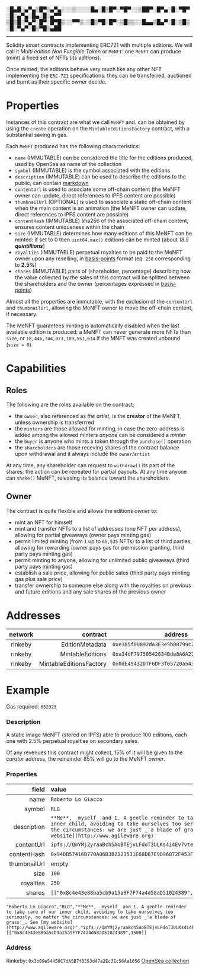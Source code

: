 ░█▄█░▄▀▄▒█▀▒▄▀▄░░░▒░░░░█▄░█▒█▀░▀█▀░░▒██▀░█▀▄░█░▀█▀░█░▄▀▄░█▄░█░▄▀▀ 
▒█▒█░▀▄▀░█▀░█▀█▒░░▀▀▒░░█▒▀█░█▀░▒█▒▒░░█▄▄▒█▄▀░█░▒█▒░█░▀▄▀░█▒▀█▒▄██

---

Solidity smart contracts implementing ERC721 with multiple editions. We will call it _Multi edition Non Fungible Token_ or `MeNFT`: one `MeNFT` can produce (_mint_) a fixed set of NFTs (its _editions_).

Once minted, the editions behave very much like any other NFT implementing the `ERC-721` specifications: they can be transferred, auctioned and burnt as their specific owner decide.

# Properties

Instances of this contract are what we call `MeNFT` and. can be obtained by using the `create` operation on the `MintableEditionsFactory` contract, with a substantial saving in gas.

Each `MeNFT` produced has the following characteristics:

* `name` (IMMUTABLE) can be considered the title for the editions produced, used by OpenSea as name of the collection
* `symbol` (IMMUTABLE) is the symbol associated with the editions
* `description` (IMMUTABLE) can be used to describe the editions to the public, can contain [markdown](https://www.markdownguide.org/cheat-sheet/)
* `contentUrl` is used to associate some off-chain content (the MeNFT owner can update, direct references to IPFS content are possible)
* `thumbnailUrl` (OPTIONAL) is used to associate a static off-chain content when the main content is an animation (the MeNFT owner can update, direct references to IPFS content are possible)
* `contentHash` (IMMUTABLE) sha256 of the associated off-chain content, ensures content uniqueness within the chain
* `size` (IMMUTABLE) determines how many editions of this MeNFT can be minted: if set to 0 then `uint64.max()` editions can be minted (about _18.5 **quintillions**_)
* `royalties` (IMMUTABLE) perpetual royalties to be paid to the MeNFT owner upon any reselling, in [basis-points](https://www.investopedia.com/terms/b/basispoint.asp) format (eq. `250` corresponding to **2.5%**)
* `shares` (IMMUTABLE) pairs of (shareholder, percentage) describing how the value collected by the sales of this contract will be splitted between the shareholders and the owner (percentages expressed in [basis-points](https://www.investopedia.com/terms/b/basispoint.asp))

Almost all the properties are immutable, with the exclusion of the `contentUrl` and `thumbnailUrl`, allowing the MeNFT owner to move the off-chain content, if necessary.

The MeNFT guarantees minting is automatically disabled when the last available edition is produced: a MeNFT can never generate more NFTs than `size`, or `18,446,744,073,709,551,614` if the MNFT was created unbound (`size = 0`).

# Capabilities

## Roles

The following are the roles available on the contract:

* the `owner`, also referenced as _the artist_, is the **creator** of the MeNFT, unless ownership is transferrred
* the `minters` are those allowed for minting, in case the zero-address is added among the allowed minters _anyone_ can be considered a _minter_
* the `buyer` is anyone who mints a token through the `purchase()` operation
* the `shareholders` are those receving shares of the contract balance upon withdrawal and it always include the `owner`/`artist`

At any time, any shareholder can request to `withdraw()` its part of the shares: the action can be repeated for partial payouts. At any time anyone can `shake()` MeNFT, releasing its balance toward the shareholders.

## Owner

The contract is quite flexible and allows the editions _owner_ to:

* mint an NFT for himself
* mint and transfer NFTs to a list of addresses (one NFT per address), allowing for partial giveaways (owner pays minting gas)
* permit limited minting (from `1` up to `65,535` NFTs) to a list of third parties, allowing for rewarding (owner pays gas for permission granting, third party pays minting gas)
* permit minting to anyone, allowing for unlimited public giveaways (third party pays minting gas)
* establish a sale price, allowing for public sales (third party pays minting gas plus sale price)
* transfer ownership to someone else along with the royalties on previous and future editions and any sale shares of the previous owner

# Addresses

| network  | contract                | address                                      |
|:--------:|------------------------:|----------------------------------------------|
| rinkeby  | EditionMetadata         | `0xe385f0D892dA3E3e5b00799c24a7951AB4580258` |
| rinkeby  | MintableEditions        | `0xa34dF79750542834Bde8A6A2742541aab846F883` |
| rinkeby  | MintableEditionsFactory | `0x0dE49432D7F6DF3f05720a543CB47AA22064E86e` |

# Example

Gas required: `652323`

### Description
A static image MeNFT (stored on IPFS) able to produce 100 editions, each one with 2.5% perpetual royalties on secondary sales.

Of any revenues this contract might collect, 15% of it will be given to the _curator_ address, the remainder 85% will go to the MeNFT _owner_.

### Properties

| field        | value                                                                |
|-------------:|:---------------------------------------------------------------------|
| name         | `Roberto Lo Giacco`                                                  |
| symbol       | `RLG`                                                                |
| description  | `**Me**, _myself_ and I. A gentle reminder to take care of our inner child, avoiding to take ourselves too seriously, no matter the circumstances: we are just _'a blade of grass'_. See [my website](http://www.agileware.org)` |
| contentUrl   | `ipfs://QmYMj2yraaBch5AoBTEjvLFdoT3ULKs4i4Ev7vte72627d`              |
| contentHash  | `0x94DB57416B770A06B3B2123531E68D67E9D96872F453FA77BC413E9E53FC1BFC` |
| thumbnailUrl | empty                                                                |
| size         | `100`                                                                |
| royalties    | `250`                                                                |
| shares       | `[["0x8c4e43e88ba5cb9a15a9F7F74a4d58aD51024389",1500]]`              |

```
"Roberto Lo Giacco","RLG","**Me**, _myself_ and I. A gentle reminder to take care of our inner child, avoiding to take ourselves too seriously, no matter the circumstances: we are just _'a blade of grass'_. See [my website](http://www.agileware.org)","ipfs://QmYMj2yraaBch5AoBTEjvLFdoT3ULKs4i4Ev7vte72627d","0x94DB57416B770A06B3B2123531E68D67E9D96872F453FA77BC413E9E53FC1BFC","0","100","250",[["0x8c4e43e88ba5cb9a15a9F7F74a4d58aD51024389",1500]]
```

### Address

Rinkeby: `0x3b09e54450C7dA5B7f0553d47a2Ec3Ec56Aa1056` [OpenSea collection](https://testnets.opensea.io/collection/roberto-lo-giacco)
